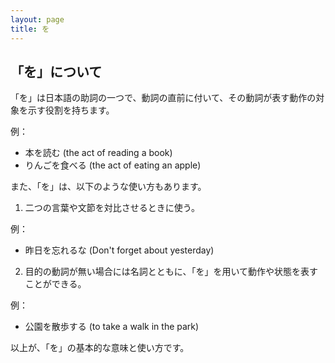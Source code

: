 ```yaml
---
layout: page
title: を
---
```

## 「を」について

「を」は日本語の助詞の一つで、動詞の直前に付いて、その動詞が表す動作の対象を示す役割を持ちます。

例：
- 本を読む (the act of reading a book)
- りんごを食べる (the act of eating an apple)

また、「を」は、以下のような使い方もあります。

1. 二つの言葉や文節を対比させるときに使う。

例：
- 昨日を忘れるな (Don't forget about yesterday)

2. 目的の動詞が無い場合には名詞とともに、「を」を用いて動作や状態を表すことができる。

例：
- 公園を散歩する (to take a walk in the park)

以上が、「を」の基本的な意味と使い方です。